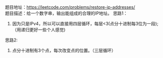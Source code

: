题目地址：https://leetcode.com/problems/restore-ip-addresses/  
题目描述：给一个数字串，输出能组成的合理的IP地址。
思路1：
1. 因为只是IPv4，所以可以直接用四层循环，每层<3(点分十进制每3位为一段);
（用递归更好一些个人感觉)

思路2:
1. 点分十进制有3个点，每次改变点的位置。（三层循环）

